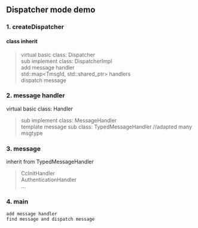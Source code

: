 ## Dispatcher mode demo
### 1. createDispatcher
#### class inherit

> virtual basic class: Dispatcher  
>     sub implement class:  DispatcherImpl  
>         add message handler  
>             std::map<TmsgId, std::shared_ptr<Handler>> handlers  
>         dispatch message  


### 2. message handler

virtual basic class: Handler  
>    sub implement class: MessageHandler  
>        template message sub class: TypedMessageHandler //adapted many msgtype  

### 3. message 

inherit from TypedMessageHandler  
>    CcInitHandler  
>    AuthenticationHandler  
>    ...  


### 4. main
```
add message handler  
find message and dispatch message  
```

